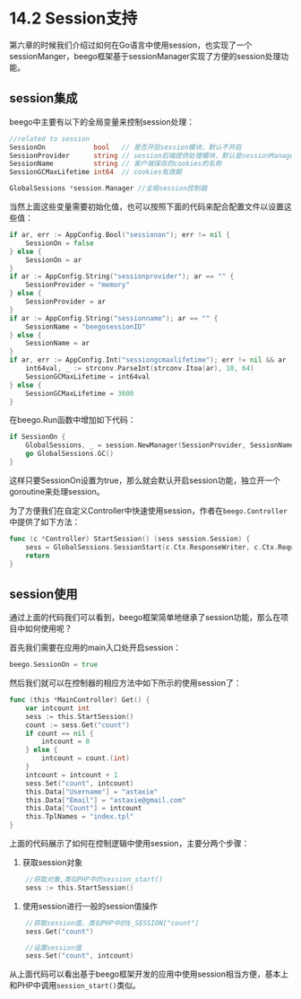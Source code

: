 # 14.2 Session支持

第六章的时候我们介绍过如何在Go语言中使用session，也实现了一个sessionManger，beego框架基于sessionManager实现了方便的session处理功能。

## session集成

beego中主要有以下的全局变量来控制session处理：

```Go
//related to session 
SessionOn            bool   // 是否开启session模块，默认不开启
SessionProvider      string // session后端提供处理模块，默认是sessionManager支持的memory
SessionName          string // 客户端保存的cookies的名称
SessionGCMaxLifetime int64  // cookies有效期

GlobalSessions *session.Manager //全局session控制器
```

当然上面这些变量需要初始化值，也可以按照下面的代码来配合配置文件以设置这些值：

```Go
if ar, err := AppConfig.Bool("sessionon"); err != nil {
    SessionOn = false
} else {
    SessionOn = ar
}
if ar := AppConfig.String("sessionprovider"); ar == "" {
    SessionProvider = "memory"
} else {
    SessionProvider = ar
}
if ar := AppConfig.String("sessionname"); ar == "" {
    SessionName = "beegosessionID"
} else {
    SessionName = ar
}
if ar, err := AppConfig.Int("sessiongcmaxlifetime"); err != nil && ar != 0 {
    int64val, _ := strconv.ParseInt(strconv.Itoa(ar), 10, 64)
    SessionGCMaxLifetime = int64val
} else {
    SessionGCMaxLifetime = 3600
}
```

在beego.Run函数中增加如下代码：

```Go
if SessionOn {
    GlobalSessions, _ = session.NewManager(SessionProvider, SessionName, SessionGCMaxLifetime)
    go GlobalSessions.GC()
}
```

这样只要SessionOn设置为true，那么就会默认开启session功能，独立开一个goroutine来处理session。

为了方便我们在自定义Controller中快速使用session，作者在`beego.Controller`中提供了如下方法：

```Go
func (c *Controller) StartSession() (sess session.Session) {
    sess = GlobalSessions.SessionStart(c.Ctx.ResponseWriter, c.Ctx.Request)
    return
}
```

## session使用

通过上面的代码我们可以看到，beego框架简单地继承了session功能，那么在项目中如何使用呢？

首先我们需要在应用的main入口处开启session：

```Go
beego.SessionOn = true
```

然后我们就可以在控制器的相应方法中如下所示的使用session了：

```Go
func (this *MainController) Get() {
    var intcount int
    sess := this.StartSession()
    count := sess.Get("count")
    if count == nil {
        intcount = 0
    } else {
        intcount = count.(int)
    }
    intcount = intcount + 1
    sess.Set("count", intcount)
    this.Data["Username"] = "astaxie"
    this.Data["Email"] = "astaxie@gmail.com"
    this.Data["Count"] = intcount
    this.TplNames = "index.tpl"
}
```

上面的代码展示了如何在控制逻辑中使用session，主要分两个步骤：

1. 获取session对象

```Go
    //获取对象,类似PHP中的session_start()
    sess := this.StartSession()
```

1. 使用session进行一般的session值操作

```Go
    //获取session值，类似PHP中的$_SESSION["count"]
    sess.Get("count")

    //设置session值
    sess.Set("count", intcount)
```

从上面代码可以看出基于beego框架开发的应用中使用session相当方便，基本上和PHP中调用`session_start()`类似。